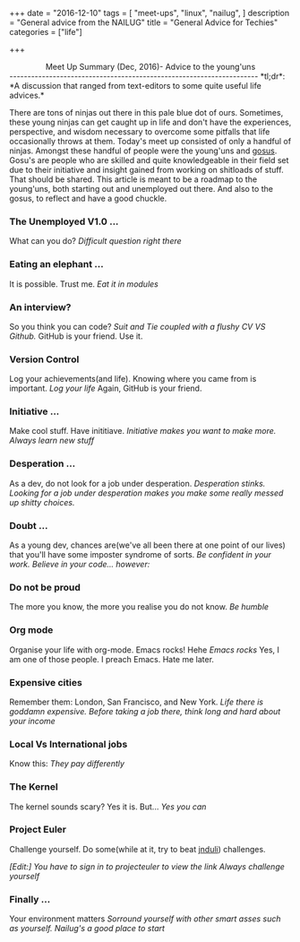 +++
date = "2016-12-10"
tags = [
    "meet-ups", 
    "linux", 
    "nailug",
    ]
description = "General advice from the NAILUG"
title = "General Advice for Techies"
categories = ["life"]

+++

<center>Meet Up Summary (Dec, 2016)- Advice to the young'uns</center>
---------------------------------------------------------------------
*tl;dr*: *A discussion that ranged from text-editors to some quite useful life advices.*

There are tons of ninjas out there in this pale blue dot of ours. Sometimes, these young ninjas can get caught up in life and don't have the experiences, perspective, and wisdom necessary to overcome some pitfalls that life occasionally throws at them. Today's meet up consisted of only a handful of ninjas. Amongst these handful of people were the young'uns and [ gosus](https://en.wikipedia.org/wiki/Gosu). Gosu's are people who are skilled and quite knowledgeable in their field set due to their initiative and insight gained from working on shitloads of stuff. That should be shared. This article is meant to be a roadmap to the young'uns, both starting out and unemployed out there. And also to the gosus, to reflect and have a good chuckle.

### The Unemployed V1.0 ...
What can you do?
*Difficult question right there*

### Eating an elephant ...
It is possible. Trust me.
*Eat it in modules*

### An interview?
So you think you can code?
*Suit and Tie coupled with a flushy CV VS Github.*
GitHub is your friend. Use it.

### Version Control
Log your achievements(and life). Knowing where you came from is important.
*Log your life*
Again, GitHub is your friend.

### Initiative ...
Make cool stuff. Have inititiave.
*Initiative makes you want to make more. Always learn new stuff*

### Desperation ...
As a dev, do not look for a job under desperation.
*Desperation stinks. Looking for a job under desperation makes you make some really messed up shitty choices.*

### Doubt ...
As a young dev, chances are(we've all been there at one point of our lives) that you'll have some imposter syndrome of sorts.
*Be confident in your work. Believe in your code... however:*

### Do not be proud
The more you know, the more you realise you do not know.
*Be humble*

### Org mode
Organise your life with org-mode. Emacs rocks! Hehe
*Emacs rocks*
Yes, I am one of those people. I preach Emacs. Hate me later.

### Expensive cities
Remember them: London, San Francisco, and New York.
*Life there is goddamn expensive. Before taking a job there, think long and hard about your income*

### Local Vs International jobs
Know this:
*They pay differently*

### The Kernel
The kernel sounds scary? Yes it is. But...
*Yes you can*

### Project Euler
Challenge yourself. Do some(while at it, try to beat [jnduli](https://projecteuler.net/country=Kenya)) challenges.

*[Edit:] You have to sign in to projecteuler to view the link*
*Always challenge yourself*

### Finally ... 
Your environment matters
*Sorround yourself with other smart asses such as yourself. Nailug's a good place to start*
